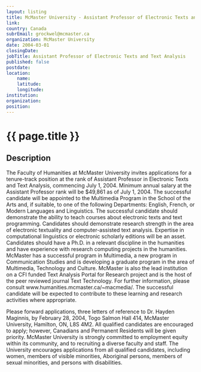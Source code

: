 ```yaml
---
layout: listing
title: McMaster University - Assistant Professor of Electronic Texts and Text Analysis
link:
country: Canada
subrEmail: grockwel@mcmaster.ca
organization: McMaster University 
date: 2004-03-01
closingDate: 
jobTitle: Assistant Professor of Electronic Texts and Text Analysis
published: false
postdate:
location:
	name: 
	latitude: 
	longitude: 
institution: 
organization: 
position: 
--- 
```



# {{ page.title }}

## Description



<p>The Faculty of Humanities at McMaster University invites applications for a tenure-track position at the rank of Assistant Professor in Electronic Texts and Text Analysis, commencing July 1, 2004. Minimum annual salary at the Assistant Professor rank will be $49,861 as of July 1, 2004. The successful candidate will be appointed to the Multimedia Program in the School of the Arts and, if suitable, to one of the following Departments: English, French, or Modern Languages and Linguistics. The successful candidate should demonstrate the ability to teach courses about electronic texts and text programming. Candidates should demonstrate research strength in the area of electronic textuality and computer-assisted text analysis. Expertise in computational linguistics or electronic scholarly editions will be an asset. Candidates should have a Ph.D. in a relevant discipline in the humanities and have experience with research computing projects in the humanities. McMaster has a successful program in Multimedia, a new program in Communication Studies and is developing a graduate program in the area of Multimedia, Technology and Culture. McMaster is also the lead institution on a CFI funded Text Analysis Portal for Research project and is the host of the peer reviewed journal Text Technology. For further information, please consult www.humanities.mcmaster.ca/~macmedia/. The successful candidate will be expected to contribute to these learning and research activities where appropriate. 
</p
<p>
Please forward applications, three letters of reference to Dr. Hayden Maginnis, by February 28, 2004, Togo Salmon Hall 414, McMaster University, Hamilton, ON, L8S 4M2. All qualified candidates are encouraged to apply; however, Canadians and Permanent Residents will be given priority. McMaster University is strongly committed to employment equity within its community, and to recruiting a diverse faculty and staff. The University encourages applications from all qualified candidates, including women, members of visible minorities, Aboriginal persons, members of sexual minorities, and persons with disabilities.
</p>
